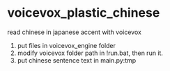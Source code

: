 # voicevox_plastic_chinese
read chinese in japanese accent with voicevox

1. put files in voicevox_engine folder
2. modify voicevox folder path in !run.bat, then run it.
3. put chinese sentence text in main.py:tmp
